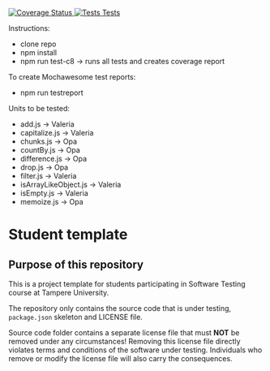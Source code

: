 [![Coverage Status](https://coveralls.io/repos/github/OpaJaa/swTestingCourse2022/badge.svg?branch=main)
](https://coveralls.io/github/OpaJaa/swTestingCourse2022?branch=main)
[![Tests Tests](https://github.com/OpaJaa/swTestingCourse2022/actions/workflows/test.yml/badge.svg)](https://github.com/OpaJaa/swTestingCourse2022/actions/workflows/test.yml)

Instructions:
 - clone repo
 - npm install
 - npm run test-c8  -> runs all tests and creates coverage report

To create Mochawesome test reports:
 - npm run testreport

Units to be tested:
- add.js                -> Valeria
- capitalize.js         -> Valeria
- chunks.js             -> Opa
- countBy.js            -> Opa
- difference.js         -> Opa
- drop.js               -> Opa
- filter.js             -> Valeria
- isArrayLikeObject.js  -> Valeria
- isEmpty.js            -> Valeria
- memoize.js            -> Opa


# Student template

## Purpose of this repository

This is a project template for students participating in Software Testing course
at Tampere University.

The repository only contains the source code that is under testing, `package.json` skeleton
and LICENSE file.

Source code folder contains a separate license file that must **NOT** be removed under any circumstances!
Removing this license file directly violates terms and conditions of the software under testing.
Individuals who remove or modify the license file will also carry the consequences.

